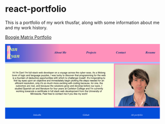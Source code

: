 
# react-portfolio

This is a portfolio of my work thusfar, along with some information about me and my work  history.

[Boogie Matrix Portfolio](https://boogiematrix.github.io/react-portfolio/)

![Screen shot of portfolio](https://github.com/boogiematrix/react-portfolio/blob/main/public/react-portfolio.png)